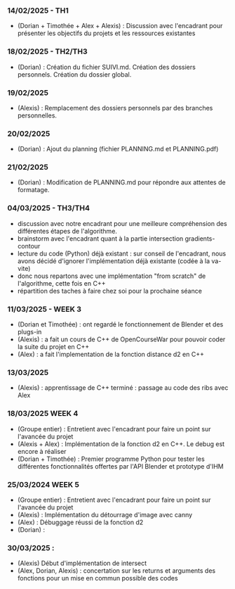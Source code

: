 ### 14/02/2025 - TH1
- (Dorian + Timothée + Alex + Alexis) : Discussion avec l'encadrant pour présenter les objectifs du projets et les ressources existantes

### 18/02/2025 - TH2/TH3
- (Dorian) : Création du fichier SUIVI.md. Création des dossiers personnels. Création du dossier global.

### 19/02/2025
- (Alexis) : Remplacement des dossiers personnels par des branches personnelles.

### 20/02/2025
- (Dorian) : Ajout du planning (fichier PLANNING.md et PLANNING.pdf)

### 21/02/2025
- (Dorian) : Modification de PLANNING.md pour répondre aux attentes de formatage. 

### 04/03/2025 - TH3/TH4
- discussion avec notre encadrant pour une meilleure compréhension des différentes étapes de l'algorithme.
- brainstorm avec l'encadrant quant à la partie intersection gradients-contour
- lecture du code (Python) déjà existant : sur conseil de l'encadrant, nous avons décidé d'ignorer l'implémentation déjà existante (codée à la va-vite)
- donc nous repartons avec une implémentation "from scratch" de l'algorithme, cette fois en C++
- répartition des taches à faire chez soi pour la prochaine séance

### 11/03/2025 - WEEK 3 
- (Dorian et Timothée) : ont regardé le fonctionnement de Blender et des plugs-in 
- (Alexis) : a fait un cours de C++ de OpenCourseWar pour pouvoir coder la suite du projet en C++
- (Alex) : a fait l'implementation de la fonction distance d2 en C++


### 13/03/2025 
- (Alexis) : apprentissage de C++ terminé : passage au code des ribs avec Alex

### 18/03/2025 WEEK 4
- (Groupe entier) : Entretient avec l'encadrant pour faire un point sur l'avancée du projet
- (Alexis + Alex) : Implémentation de la fonction d2 en C++. Le debug est encore à réaliser
- (Dorian + Timothée) : Premier programme Python pour tester les différentes fonctionnalités offertes par l'API Blender et prototype d'IHM

### 25/03/2024 WEEK 5
- (Groupe entier) : Entretient avec l'encadrant pour faire un point sur l'avancée du projet
- (Alexis) : Implémentation du détourrage d'image avec canny
- (Alex) : Débuggage réussi de la fonction d2
- (Dorian) :

### 30/03/2025 :
- (Alexis) Début d'implémentation de intersect 
- (Alex, Dorian, Alexis) : concertation sur les returns et arguments des fonctions pour un mise en commun possible des codes
